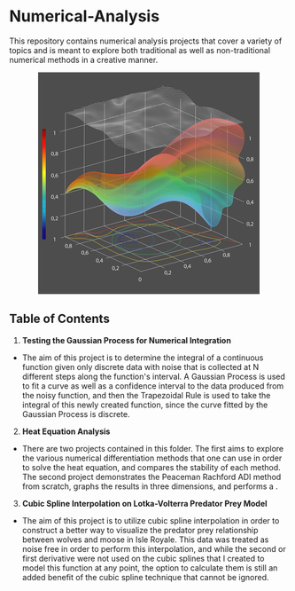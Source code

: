 # Numerical-Analysis
This repository contains numerical analysis projects that cover a variety of topics and is meant to explore both traditional as well as non-traditional numerical methods in a creative manner.

<p align="center">
  <img src="/images/Numerical_Analysis.png">
</p>

## Table of Contents

1. **Testing the Gaussian Process for Numerical Integration**
- The aim of this project is to determine the integral of a continuous function given only discrete data with noise that is collected at N different steps along the function's interval. A Gaussian Process is used to fit a curve as well as a confidence interval to the data produced from the noisy function, and then the Trapezoidal Rule is used to take the integral of this newly created function, since the curve fitted by the Gaussian Process is discrete. 
2. **Heat Equation Analysis**
- There are two projects contained in this folder. The first aims to explore the various numerical differentiation methods that one can use in order to solve the heat equation, and compares the stability of each method. The second project demonstrates the Peaceman Rachford ADI method from scratch, graphs the results in three dimensions, and performs a .
3. **Cubic Spline Interpolation on Lotka-Volterra Predator Prey Model**
- The aim of this project is to utilize cubic spline interpolation in order to construct a better way to visualize the predator prey relationship between wolves and moose in Isle Royale. This data was treated as noise free in order to perform this interpolation, and while the second or first derivative were not used on the cubic splines that I created to model this function at any point, the option to calculate them is still an added benefit of the cubic spline technique that cannot be ignored.

